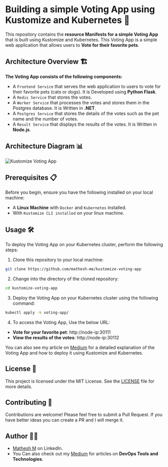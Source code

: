 # Building a simple Voting App using Kustomize and Kubernetes 🚀

This repository contains the **resource Manifests for a simple Voting App** that is built using Kustomize and Kubernetes. This Voting App is a simple web application that allows users to **Vote for their favorite pets**. 

## Architecture Overview 🏗️

**The Voting App consists of the following components:**

- A `Frontend Service` that serves the web application to users to vote for their favorite pets (cats or dogs). It is Developed using **Python Flask**.
- A `Redis Service` that stores the votes.
- A `Worker Service` that processes the votes and stores them in the Postgres database. It is Written in **.NET**.
- A `Postgres Service` that stores the details of the votes such as the pet name and the number of votes.
- A `Result Service` that displays the results of the votes. It is Written in **Node.js**.

## Architecture Diagram 📊

![Kustomize Voting App](https://github.com/mathesh-me/kustomize-voting-app/assets/144098846/08795313-8037-48ed-8bd3-adb9255296ce)

## Prerequisites 📋

Before you begin, ensure you have the following installed on your local machine:

- A **Linux Machine** with `Docker` and `Kubernetes` installed.
- With `Kustomize CLI installed` on your linux machine.

## Usage 🛠️

To deploy the Voting App on your Kubernetes cluster, perform the following steps:

1. Clone this repository to your local machine:
```bash
git clone https://github.com/mathesh-me/kustomize-voting-app
```
2. Change into the directory of the cloned repository:
```bash
cd kustomize-voting-app
```
3. Deploy the Voting App on your Kubernetes cluster using the following command:
```bash
kubectl apply -k voting-app/
```
4. To access the Voting App, Use the below URL:
- **Vote for your favorite pet**: http://node-ip:30111
- **View the results of the votes**: http://node-ip:30112

You can also see my article on [Medium](https://medium.com/@mathesh-me/lets-build-a-voting-app-using-kustomize-and-kubernetes-1cbe07f75c04) for a detailed explanation of the Voting App and how to deploy it using Kustomize and Kubernetes.

## License 📄

This project is licensed under the MIT License. See the [LICENSE](LICENSE) file for more details.

## Contributing 🤝

Contributions are welcome! Please feel free to submit a Pull Request. If you have better ideas you can create a PR and I will merge it.

## Author 👨‍💻

- [Mathesh M](https://www.linkedin.com/in/mathesh-me/) on LinkedIn.
- You Can also check out my [Medium](https://medium.com/@mathesh-me) for articles on **DevOps Tools and Technologies**.️
